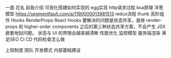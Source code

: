 
一面
花名
自我介绍
可视化搭建如何实现的
egg实现
http请求过程
koa原理 洋葱模型
  https://segmentfault.com/a/1190000013981513
redux流程
thunk
高阶组件
Hooks RenderProps
   React Hooks 要解决的问题是状态共享，是继 render-props 和 higher-order components 之后的第三种状态共享方案，不会产生 JSX 嵌套地狱问题。
   状态与 UI 的界限会越来越清晰
性能优化
监控模型
服务端渲染
   满足SEO
CI CD
代码检查怎么做


上班制度
团队
开发模式
内部基础建设
